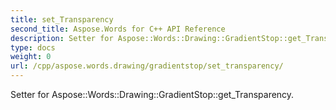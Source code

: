 ```yaml
---
title: set_Transparency
second_title: Aspose.Words for C++ API Reference
description: Setter for Aspose::Words::Drawing::GradientStop::get_Transparency. 
type: docs
weight: 0
url: /cpp/aspose.words.drawing/gradientstop/set_transparency/
---
```


Setter for Aspose::Words::Drawing::GradientStop::get_Transparency. 

